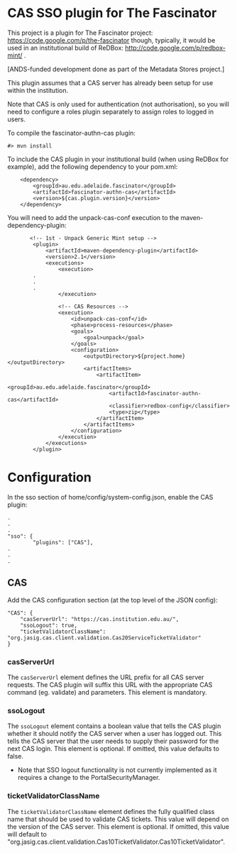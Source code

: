 CAS SSO plugin for The Fascinator
====================

This project is a plugin for The Fascinator project: https://code.google.com/p/the-fascinator
though, typically, it would be used in an institutional build of ReDBox: http://code.google.com/p/redbox-mint/ .

[ANDS-funded development done as part of the Metadata Stores project.]

This plugin assumes that a CAS server has already been setup for use within the institution.

Note that CAS is only used for authentication (not authorisation), so you will need to configure a
roles plugin separately to assign roles to logged in users.

To compile the fascinator-authn-cas plugin:

	#> mvn install

To include the CAS plugin in your institutional build (when using ReDBox for example),
add the following dependency to your pom.xml:

		<dependency>
			<groupId>au.edu.adelaide.fascinator</groupId>
		    <artifactId>fascinator-authn-cas</artifactId>
		    <version>${cas.plugin.version}</version>
		</dependency>

You will need to add the unpack-cas-conf execution to the maven-dependency-plugin:

           <!-- 1st - Unpack Generic Mint setup -->
            <plugin>
                <artifactId>maven-dependency-plugin</artifactId>
                <version>2.1</version>
                <executions>
                    <execution>
			.
			.
			.
                    </execution>

					<!-- CAS Resources -->
					<execution>
						<id>unpack-cas-conf</id>
						<phase>process-resources</phase>
						<goals>
							<goal>unpack</goal>
						</goals>
						<configuration>
							<outputDirectory>${project.home}</outputDirectory>
							<artifactItems>
								<artifactItem>
								    <groupId>au.edu.adelaide.fascinator</groupId>
								    <artifactId>fascinator-authn-cas</artifactId>
									<classifier>redbox-config</classifier>
									<type>zip</type>
								</artifactItem>
							</artifactItems>
						</configuration>
					</execution>
                </executions>
            </plugin>

Configuration
====

In the sso section of home/config/system-config.json, enable the CAS plugin:

	.
	.
	.
	"sso": {
        	"plugins": ["CAS"],
	.
	.
	.

CAS
---

Add the CAS configuration section (at the top level of the JSON config):

    "CAS": {
        "casServerUrl": "https://cas.institution.edu.au/",
        "ssoLogout": true,
        "ticketValidatorClassName": "org.jasig.cas.client.validation.Cas20ServiceTicketValidator"
    }

### casServerUrl
The `casServerUrl` element defines the URL prefix for all CAS server requests. The CAS plugin will suffix
this URL with the appropriate CAS command (eg. validate) and parameters. This element is mandatory.

### ssoLogout
The `ssoLogout` element contains a boolean value that tells the CAS plugin whether it should notify the
CAS server when a user has logged out. This tells the CAS server that the user needs to supply their password
for the next CAS login. This element is optional. If omitted, this value defaults to false.
* Note that SSO logout functionality is not currently implemented as it requires a change to the PortalSecurityManager.

### ticketValidatorClassName
The `ticketValidatorClassName` element defines the fully qualified class name that should be used to
validate CAS tickets. This value will depend on the version of the CAS server. This element is optional.
If omitted, this value will default to "org.jasig.cas.client.validation.Cas10TicketValidator.Cas10TicketValidator".
